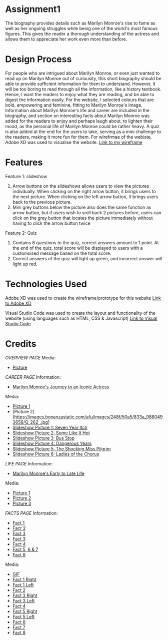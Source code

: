 # Assignment1
 The biography provides details such as Marilyn Monroe's rise to fame as well as her ongoing struggles while being one of the world's most famous figures. This gives the reader a thorough understanding of the actress and allows them to appreciate her work even more than before.

 
 # Design Process
For people who are intrigued about Marilyn Monroe, or even just wanted to read up on Marilyn Monroe out of curiousity, this short biography should be able to provide sufficient information for them to understand. However, it will be too boring to read through all the information, like a history textbook. Hence, I want the readers to enjoy what they are reading, and be able to digest the information easily. For the website, I selected colours that are bold, empowering and feminine, fitting to Marilyn Monroe's image. Information about Marilyn Monroe's life and career are included in the biography, and section on interesting facts about Marilyn Monroe was added for the readers to enjoy and perhaps laugh about, to lighten their mood, as the personal life of Marilyn Monroe could be rather heavy. A quiz is also added at the end for the users to take, serving as a mini challenge to the readers, making it more fun for them. For wirefrmae of the webiste, Adobe XD was used to visualise the website. [Link to my wireframe](https://xd.adobe.com/view/195b7789-c8de-4e7d-b272-2dd95aee59df-4c08/?fullscreen)


 # Features 
 Feature 1: slideshow 
 1. Arrow buttons on the slideshows allows users to view the pictures indivdually. When clicking on the right arrow button, it brings users to the next picture. When clicking on the left arrow button, it brings users back to the previous picture.
 2. Mini grey buttons below the picture also does the same function as arrow button, but if users wish to sroll back 2 pictures before, users can click on the grey button that locates the picture immediately without having to click the arrow button twice

 Feature 2: Quiz 
 1. Contains 8 questions to the quiz, correct answers amount to 1 point. At the end of the quiz, total score will be displayed to users with a customsised message based on the total score.
 2. Correct answers of the quiz will light up green, and incorrect answer will light up red.
 

 # Technologies Used
 Adobe XD was used to create the wireframe/prototype for this website
 [Link to Adobe XD](https://helpx.adobe.com/xd/get-started.html)

 Visual Studio Code was used to create the layout and functionality of the website (using languages such as HTML, CSS & Javascript)
 [Link to Visual Studio Code](https://code.visualstudio.com/)


 # Credits 
_OVERVIEW PAGE_
Media:
- [Picture](https://theartsdesk.com/sites/default/files/mastimages/1_Marilyn_in_White_1954_portrait.jpg)
 
 _CAREER PAGE_
 Information:
 - [Marilyn Monroe's Journey to an Iconic Actress](https://www.liveabout.com/marilyn-monroe-1779827)

Media:
- [Picture 1](https://hips.hearstapps.com/prima.cdnds.net/assets/15/48/980x980/square-1448539549-marilyn-monroe.jpg?resize=980:*)
- [Picture 2](https://images.bonanzastatic.com/afu/images/248f/50a5/833a_9880493658/Q_262_.jpg]
- [Slideshow Picture 1: Seven Year Itch](https://i.ebayimg.com/00/s/NzUwWDc1MA==/z/FrQAAOSwnNBXWDe2/$_10.JPG?set_id=880000500F)
- [Slideshow Picture 2: Some Like It Hot](https://i.pinimg.com/originals/9e/de/73/9ede7373ae7da8ae3398747ca7c19c03.jpg)
- [Slideshow Picture 3: Bus Stop](https://hakes.com/Image/MediumRes/258266/1/image.jpg)
- [Slideshow Picture 4: Dangerous Years](https://i.pinimg.com/originals/83/54/8e/83548e4ca42e32f586d5e49aea272ff2.jpg)
- [Slideshow Picture 5: The Shocking Miss Pilgrim](https://pics.filmaffinity.com/The_Shocking_Miss_Pilgrim-326200593-large.jpg)
- [Slideshow Picture 6: Ladies of the Chorus](https://m.media-amazon.com/images/M/MV5BODllZjY4MDUtOGJjNi00MWU4LWFjNjUtZDE5ZjNhNGRlYWI0XkEyXkFqcGdeQXVyMDUyOTUyNQ@@._V1_FMjpg_UX1000_.jpg)


_LIFE PAGE_
Information:
- [Marilyn Monroe's Early to Late Life](https://www.liveabout.com/marilyn-monroe-1779827)

Media:
- [Picture 1](https://th.bing.com/th/id/R.0a17779ba6a6694e79f2822688ea2fd9?rik=5eiTGHarrBNpVQ&riu=http%3a%2f%2fi2.cdn.turner.com%2fcnn%2fdam%2fassets%2f111118062934-marilyn-monroe-mysterious-death-horizontal-gallery.jpg&ehk=CgJi%2fq0F3hkzbTNDlDZjkbkpZGxFMQkrYVqxe6WwFkQ%3d&risl=&pid=ImgRaw&r=0&sres=1&sresct=1)
- [Picture 2](https://1.bp.blogspot.com/-QWfI8FPEYIw/WDQZO6IRJAI/AAAAAAACdS0/aKsI-RdAZuQfq52ya-RfrPaguoD-bpEuwCLcB/s1600/marilyn-monroes-as-a-child-20.jpg)
- [Picture 3](https://th.bing.com/th/id/R.7ae3df0a02ba42492cec713937dd16e5?rik=UMIW7Z0xSavmJw&riu=http%3a%2f%2fimages5.fanpop.com%2fimage%2fphotos%2f30500000%2fMarilyn-Monroe-marilyn-monroe-30518792-615-409.jpg&ehk=zt13OTrRw5wcjcLbmGtiGnzvFeEP5r4ABHK%2fF77WyhQ%3d&risl=&pid=ImgRaw&r=0)


_FACTS PAGE_
Information:
- [Fact 1](https://books.google.com.sg/books?id=rHRGly8jLIYC&pg=PT70&lpg=PT70&dq=marilyn+monroe+jean+adair&source=bl&ots=BCNa4qnXJ6&sig=ACfU3U2IVEFppxrMYOsIiYui74_Ryi95SA&hl=en&sa=X&redir_esc=y#v=onepage&q=marilyn%20monroe%20jean%20adair&f=false)
- [Facr 2](https://books.google.com.sg/books?id=r2W9SGUyRmgC&pg=PA324&lpg=PA324&dq=MARILYN+MONROE+%22DO+YOU+WANT+TO+SEE+ME+BE+HER%3F%22&source=bl&ots=QzgrcPn4cx&sig=ruduJReKZzdloJjkhaqQMlPvVPM&hl=en&sa=X&redir_esc=y#v=onepage&q=MARILYN%20MONROE%20%22DO%20YOU%20WANT%20TO%20SEE%20ME%20BE%20HER%3F%22&f=false)
- [Fact 3](https://content.time.com/time/specials/packages/article/0,28804,1917097_1917096_1917095,00.html)
- [Fact 3](https://www.bbc.com/news/entertainment-arts-13828609)
- [Fact 4](https://www.google.com/url?q=https://www.mentalfloss.com/article/19268/14-breathless-facts-about-marilyn-monroe&sa=D&source=docs&ust=1701432978129280&usg=AOvVaw0daHogstrGXEYw8oAcjdM5)
- [Fact 5, 6 & 7](https://www.google.com/url?q=https://www.biography.com/actors/marilyn-monroe-biography-facts&sa=D&source=docs&ust=1701432496072769&usg=AOvVaw0e11Ibxp4Wg4zKqqrnUPoq)
- [Fact 8](https://www.buzzfeed.com/madisonmcgee/marilyn-monroe-facts-blonde)

Media:
- [GIF](https://th.bing.com/th/id/R.5a7a94ad4493c6254e3d1efd60098bf7?rik=cz5R%2fwtYSabFBA&riu=http%3a%2f%2f3.bp.blogspot.com%2f-SD_3--0JQL0%2fTiCV_888SUI%2fAAAAAAAAK4g%2fliGwI4MOnrw%2fs1600%2f1058uwi.gif&ehk=p1KfOtWZxXMLmiObLrh%2bloT2CUUaaMSVYLlHT%2bleyb0%3d&risl=&pid=ImgRaw&r=0)
- [Fact 1 Right](https://th.bing.com/th/id/R.13da4b987a687f0f5184bbc0a2ce67ea?rik=EJC5h7G%2b9ykfGQ&riu=http%3a%2f%2fwww.cursumperficio.net%2fcd%2fStud%2fLyon%2fLyon7.jpg&ehk=%2f%2fT%2bN7yPwT%2bEPS7FDqTKvdLI5GF0rgskjo0tamz7IdU%3d&risl=&pid=ImgRaw&r=0)
- [Fact 1 Left](https://66.media.tumblr.com/bf6b8808f739f430cbd276fc24ef5b8e/d45b8c3182233d76-f8/s1280x1920/8c588c8da90b6d794d7df23690ba7d6aa045e103.jpg)
- [Fact 2](https://i.pinimg.com/originals/b4/45/61/b44561af673e83d5b709a33ab44d9d63.png)
- [Fact 3 Right](https://th.bing.com/th/id/R.184587315f2b3d4aff0f40a84f9e7f1f?rik=mvpiCOemGzz17g&riu=http%3a%2f%2f3.bp.blogspot.com%2f-SH03aFVriqE%2fTiZtQA-aYRI%2fAAAAAAAAJ6A%2ftdQPNishh50%2fs1600%2fMarilyn%2bMonroe%2bwith%2ba%2bwhite%2bdress%2b%2525284%252529.jpg&ehk=CXoF6OwNo3JOVAIYA2aasTeb42CvnZ%2f9e0i%2bJNovAZE%3d&risl=&pid=ImgRaw&r=0)
- [Fact 3 Left](https://www.telegraph.co.uk/content/dam/fashion/2016/09/09/107813288_marilyn_monroe_reuters-xlarge_trans_NvBQzQNjv4Bq4xtp0l5DwzwwukQF9sZt6_PI9Sb3GIOC_VaIusau_7g.jpg)
- [Fact 4](https://3.bp.blogspot.com/-PoAFy-p2HM0/WrCLyRgOwYI/AAAAAAADDVs/kfVedo4rmRAZmBqMVZ-eqG0TGDQzw4kTACLcBGAs/s640/marilyn-monroe-reading-31.jpg)
- [Fact 5 Right](https://images.fineartamerica.com/images/artworkimages/mediumlarge/1/marilyn-monroe-entertaining-the-troops-in-korea-american-school.jpg)
- [Fact 5 Left](https://i.pinimg.com/originals/81/91/05/81910540afd60f8f6d357d63e5f8a33f.png)
- [Fact 6](https://ca-times.brightspotcdn.com/dims4/default/b3a02fd/2147483647/strip/true/crop/1436x1800+0+0/resize/1200x1504!/quality/80/?url=https:%2F%2Fcalifornia-times-brightspot.s3.amazonaws.com%2Fbc%2Fa5%2Fe68a0642e0c547faa471ed9e3b16%2Fla-1559153354-hcx1897laz-snap-image)
- [Fact 7](https://s29588.pcdn.co/wp-content/uploads/sites/2/2021/01/5d5d8158dce42500233df716resize.jpg.optimal.jpg)
- [Fact 8](https://www.closerweekly.com/wp-content/uploads/2019/03/Ella-Fitzgerald-and-Marilyn-Monroe.jpg?resize=800%2C511)






















   
